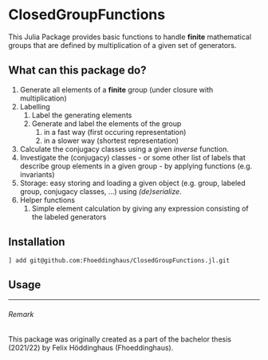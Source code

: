 # ClosedGroupFunctions

This Julia Package provides basic functions to handle **finite** mathematical groups that are defined by multiplication of a given set of generators.

## What can this package do?
1. Generate all elements of a **finite** group (under closure with multiplication)
2. Labelling
   1. Label the generating elements
   2. Generate and label the elements of the group
      1. in a fast way (first occuring representation)
      2. in a slower way (shortest representation)
3. Calculate the conjugacy classes using a given *inverse* function.
4. Investigate the (conjugacy) classes - or some other list of labels that describe group elements in a given group - by applying functions (e.g. invariants)
5. Storage: easy storing and loading a given object (e.g. group, labeled group, conjugacy classes, ...) using *(de)serialize*.
6. Helper functions
   1. Simple element calculation by giving any expression consisting of the labeled generators


## Installation
    ] add git@github.com:Fhoeddinghaus/ClosedGroupFunctions.jl.git

## Usage


___
###### Remark
 This package was originally created as a part of the bachelor thesis (2021/22) by Felix Höddinghaus (Fhoeddinghaus).